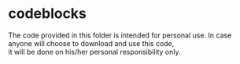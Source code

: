 # codeblocks
The code provided in this folder is intended for personal use. 
In case anyone will choose to download and use this code,  
it will be done on his/her personal responsibility only.
